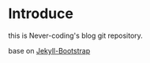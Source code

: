#  Introduce

this is Never-coding's blog git repository.

base on [Jekyll-Bootstrap][]


[Jekyll-Bootstrap]: <http://jekyllbootstrap.com> "Jekyll-Bootstrap"
